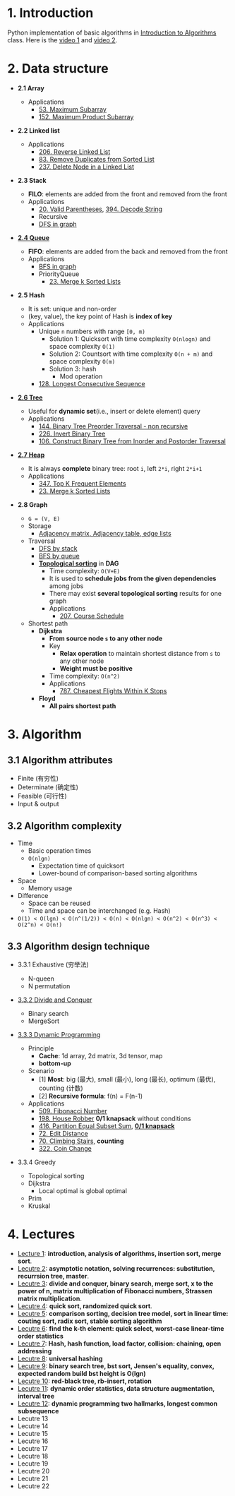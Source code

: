 # 1. Introduction
Python implementation of basic algorithms in [Introduction to Algorithms](https://ocw.mit.edu/courses/electrical-engineering-and-computer-science/6-046j-introduction-to-algorithms-sma-5503-fall-2005/) class. Here is the [video 1](https://open.163.com/movie/2010/12/G/F/M6UTT5U0I_M6V2T1JGF.html) and [video 2](https://www.bilibili.com/video/av8481187).

# 2. Data structure
- **2.1 Array**
    - Applications
        - [53. Maximum Subarray](https://leetcode.com/problems/maximum-subarray/)
        - [152. Maximum Product Subarray](https://leetcode.com/problems/maximum-product-subarray/)

- **2.2 Linked list**
    - Applications
        - [206. Reverse Linked List](https://leetcode.com/problems/reverse-linked-list/)
        - [83. Remove Duplicates from Sorted List](https://leetcode.com/problems/remove-duplicates-from-sorted-list/)
        - [237. Delete Node in a Linked List](https://leetcode.com/problems/delete-node-in-a-linked-list/)
        
        
- **2.3 Stack**
    - **FILO**: elements are added from the front and removed from the front
    - Applications
        - [20. Valid Parentheses](https://leetcode.com/problems/valid-parentheses/), [394. Decode String](https://leetcode.com/problems/decode-string/)
        - Recursive
        - [DFS in graph](https://eddmann.com/posts/depth-first-search-and-breadth-first-search-in-python/)

- [**2.4 Queue**](https://www.pythoncentral.io/use-queue-beginners-guide/)
    - **FIFO**: elements are added from the back and removed from the front
    - Applications
        - [BFS in graph](https://eddmann.com/posts/depth-first-search-and-breadth-first-search-in-python/)
        - PriorityQueue
            - [23. Merge k Sorted Lists](https://leetcode.com/problems/merge-k-sorted-lists/)

- **2.5 Hash**
    - It is set: unique and non-order
    - (key, value), the key point of Hash is **index of key**
    - Applications
        - Unique `n` numbers with range `[0, m)`
            - Solution 1: Quicksort with time complexity `O(nlogn)` and space complexity `O(1)`
            - Solution 2: Countsort with time complexity `O(n + m)` and space complexity `O(m)`
            - Solution 3: hash
                - Mod operation
        - [128. Longest Consecutive Sequence](https://leetcode.com/problems/longest-consecutive-sequence/)
                
- [**2.6 Tree**](https://github.com/gaoisbest/Basic-Algorithms/blob/master/Tree/README.md)
    - Useful for **dynamic set**(i.e., insert or delete element) query
    - Applications
        - [144. Binary Tree Preorder Traversal - non recursive](https://leetcode.com/problems/binary-tree-preorder-traversal/)
        - [226. Invert Binary Tree](https://leetcode.com/problems/invert-binary-tree/)
        - [106. Construct Binary Tree from Inorder and Postorder Traversal](https://leetcode.com/problems/construct-binary-tree-from-inorder-and-postorder-traversal/)
        
- [**2.7 Heap**](https://towardsdatascience.com/data-structure-heap-23d4c78a6962)
    - It is always **complete** binary tree: root `i`, left `2*i`, right `2*i+1`
    - Applications
        - [347. Top K Frequent Elements](https://leetcode.com/problems/top-k-frequent-elements/)
        - [23. Merge k Sorted Lists](https://leetcode.com/problems/merge-k-sorted-lists/)
        
- **2.8 Graph**
    - `G = (V, E)`
    - Storage
        - [Adjacency matrix, Adjacency table, edge lists](https://www.khanacademy.org/computing/computer-science/algorithms/graph-representation/a/representing-graphs)
    - Traversal
        - [DFS by stack](https://eddmann.com/posts/depth-first-search-and-breadth-first-search-in-python/)
        - [BFS by queue](https://eddmann.com/posts/depth-first-search-and-breadth-first-search-in-python/)
        - [**Topological sorting**](https://zhuanlan.zhihu.com/p/34871092) in **DAG**
            - Time complexity: `O(V+E)`
            - It is used to **schedule jobs from the given dependencies** among jobs
            - There may exist **several topological sorting** results for one graph
            - Applications
                - [207. Course Schedule](https://leetcode.com/problems/course-schedule/)
    - Shortest path
        - **Dijkstra**
            - **From source node `s` to any other node**
            - Key
                - **Relax operation** to maintain shortest distance from `s` to any other node
                - **Weight must be positive**
            - Time complexity: `O(n^2)`
            - Applications
                - [787. Cheapest Flights Within K Stops](https://leetcode.com/problems/cheapest-flights-within-k-stops/)
        - **Floyd**
            - **All pairs shortest path**
   
# 3. Algorithm

## 3.1 Algorithm attributes
- Finite (有穷性)
- Determinate (确定性)
- Feasible (可行性)
- Input & output

## 3.2 Algorithm complexity
- Time
    - Basic operation times
    - `O(nlgn)`
        - Expectation time of quicksort
        - Lower-bound of comparison-based sorting algorithms
- Space
    - Memory usage
- Difference
    - Space can be reused
    - Time and space can be interchanged (e.g. Hash)
- `O(1) < O(lgn) < O(n^(1/2)) < O(n) < O(nlgn) < O(n^2) < O(n^3) < O(2^n) < O(n!)`

## 3.3 Algorithm design technique
- 3.3.1 Exhaustive (穷举法)
    - N-queen
    - N permutation
- [3.3.2 Divide and Conquer](https://github.com/gaoisbest/Basic-Algorithms/blob/master/Divide_and_Conquer/README.md)
    - Binary search
    - MergeSort
- [3.3.3 Dynamic Programming](https://github.com/gaoisbest/Basic-Algorithms/blob/master/Dynamic_Programming/README.md)
    - Principle
        - **Cache**: 1d array, 2d matrix, 3d tensor, map
        - **bottom-up**
    - Scenario
        - [1] **Most**: big (最大), small (最小), long (最长), optimum (最优), counting (计数)
        - [2] **Recursive formula**: f(n) = F(n-1)
    - Applications
        - [509. Fibonacci Number](https://leetcode.com/problems/fibonacci-number/)
        - [198. House Robber](https://leetcode.com/problems/house-robber/) **0/1 knapsack** without conditions
        - [416. Partition Equal Subset Sum](https://leetcode.com/problems/partition-equal-subset-sum/), [**0/1 knapsack**](https://www.cnblogs.com/Christal-R/p/Dynamic_programming.html)
        - [72. Edit Distance](https://leetcode.com/problems/edit-distance/)
        - [70. Climbing Stairs](https://leetcode.com/problems/climbing-stairs/), **counting**
        - [322. Coin Change](https://leetcode.com/problems/coin-change/)
        
- 3.3.4 Greedy
    - Topological sorting
    - Dijkstra
        - Local optimal is global optimal
    - Prim
    - Kruskal

# 4. Lectures
- [Lecture 1](https://github.com/gaoisbest/Basic-Algorithms/blob/master/lectures/Lecture-01.md): **introduction, analysis of algorithms, insertion sort, merge sort**.
- [Lecutre 2](https://github.com/gaoisbest/Basic-Algorithms/blob/master/lectures/Lecture-02.md): **asymptotic notation, solving recurrences: substitution, recurrsion tree, master**.
- [Lecutre 3](https://github.com/gaoisbest/Basic-Algorithms/blob/master/lectures/Lecture-03.md): **divide and conquer, binary search, merge sort, x to the power of n, matrix multiplication of Fibonacci numbers, Strassen matrix multiplication**.
- [Lecutre 4](https://github.com/gaoisbest/Basic-Algorithms/blob/master/lectures/Lecture-04.md): **quick sort, randomized quick sort**.
- [Lecutre 5](https://github.com/gaoisbest/Basic-Algorithms/blob/master/lectures/Lecture-05.md): **comparison sorting, decision tree model, sort in linear time: couting sort, radix sort, stable sorting algorithm**
- [Lecutre 6](https://github.com/gaoisbest/Basic-Algorithms/blob/master/lectures/Lecture-06.md): **find the k-th element: quick select, worst-case linear-time order statistics**
- [Lecutre 7](https://github.com/gaoisbest/Basic-Algorithms/blob/master/lectures/Lecture-07.md): **Hash, hash function, load factor, collision: chaining, open addressing**
- [Lecutre 8](https://github.com/gaoisbest/Basic-Algorithms/blob/master/lectures/Lecture-08.md): **universal hashing**
- [Lecutre 9](https://github.com/gaoisbest/Basic-Algorithms/blob/master/lectures/Lecture-09.md): **binary search tree, bst sort, Jensen's equality, convex, expected random build bst height is O(lgn)**
- [Lecutre 10](https://github.com/gaoisbest/Basic-Algorithms/blob/master/lectures/Lecture-10.md): **red-black tree, rb-insert, rotation**
- [Lecutre 11](https://github.com/gaoisbest/Basic-Algorithms/blob/master/lectures/Lecture-11.md): **dynamic order statistics, data structure augmentation, interval tree**
- [Lecutre 12](https://github.com/gaoisbest/Basic-Algorithms/blob/master/lectures/Lecture-12.md): **dynamic programming two hallmarks, longest common subsequence**
- Lecutre 13
- Lecutre 14
- Lecutre 15
- Lecutre 16
- Lecutre 17
- Lecutre 18
- Lecutre 19
- Lecutre 20
- Lecutre 21
- Lecutre 22
